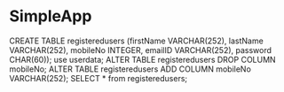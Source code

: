 # SimpleApp

CREATE TABLE registeredusers (firstName VARCHAR(252), lastName VARCHAR(252), mobileNo INTEGER, emailID VARCHAR(252), password CHAR(60));
use userdata;
ALTER TABLE registeredusers DROP COLUMN mobileNo;
ALTER TABLE registeredusers ADD COLUMN mobileNo VARCHAR(252);
SELECT * from registeredusers;
